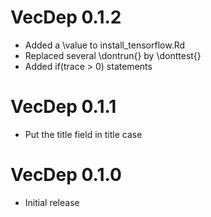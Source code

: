 
# VecDep 0.1.2

* Added a \value to install_tensorflow.Rd
* Replaced several \dontrun{} by \donttest{}
* Added if(trace > 0) statements

# VecDep 0.1.1

* Put the title field in title case

# VecDep 0.1.0

* Initial release
